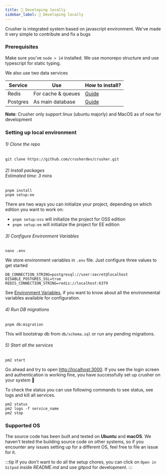 ```yaml
---
title: 🧱 Developing locally
sidebar_label: 🧱 Developing locally
---
```


Crusher is integrated system based on javascript environment. We've made it very simple to contribute and fix a bugs

### Prerequisites

Make sure you've `node > 14` installed. We use monorepo structure and use typescript for static typing.

We also use two data services

| Service  | Use                | How to install?                                                           |
| -------- | ------------------ | ------------------------------------------------------------------------- |
| Redis    | For cache & queues | [Guide](https://redis.io/docs/getting-started/installation/)              |
| Postgres | As main database   | [Guide](https://gist.github.com/15Dkatz/321e83c4bdd7b78c36884ce92db26d38) |

**Note**: Crusher only support linux (ubuntu majorly) and MacOS as of now for development

### Setting up local environment

<h6>1) Clone the repo</h6>

```shell
git clone https://github.com/crusherdev/crusher.git
```

<h6 style={{ display: 'flex', alignItems: 'center' }}>
  <span>2) Install packages</span>
  <div style={{ marginLeft: 'auto', fontSize: '0.7em' }}>Estimated time: 3 mins</div>
</h6>

```shell
pnpm install
pnpm setup:ee
```

There are two ways you can initialize your project, depending on which edition you want to work on:

- `pnpm setup:oss` will initialize the project for OSS edition
- `pnpm setup:ee` will initialize the project for EE edition

<h6>3) Configure Environment Variables</h6>

```shell
nano .env
```

We store environment variables in `.env` file. Just configure three values to get started

```
DB_CONNECTION_STRING=postgresql://user:secret@localhost
DISABLE_POSTGRES_SSL=true
REDIS_CONNECTION_STRING=redis://localhost:6379
```

See [Environment Variables](#environment-variables), if you want to know about all the environmental variables available for configuration.

<h6>4) Run DB migrations</h6>

```shell
pnpm db:migration
```

This will bootstrap db from `db/schema.sql` or run any pending migrations.

<h6>5) Start all the services</h6>

```shell
pm2 start
```

Go ahead and try to open [http://localhost:3000](`http://localhost:3000`). If you see the login screen and authentication is working fine, you have successfully set up crusher on your system 🚀

To check the status you can use following commands to see status, see logs and kill all services.

```shell
pm2 status
pm2 logs -f service_name
pm2 stop
```

### Supported OS

The source code has been built and tested on **Ubuntu** and **macOS**. We haven't tested the building source code on other systems, so if you encounter any issues setting up for a different OS, feel free to file an issue for it.

:::tip
If you don't want to do all the setup chores, you can click on `Open in Gitpod` inside _README.md_ and use gitpod for development.
:::

